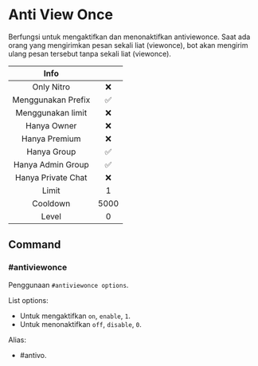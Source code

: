 # Anti View Once

Berfungsi untuk mengaktifkan dan menonaktifkan antiviewonce. Saat ada orang yang mengirimkan pesan sekali liat (viewonce), bot akan mengirim ulang pesan tersebut tanpa sekali liat (viewonce).

|                       Info                        |      |
| :-----------------------------------------------: | :--: |
| <div class="label license nitro">Only Nitro</div> |  ❌  |
|                Menggunakan Prefix                 |  ✅  |
|                 Menggunakan limit                 |  ❌  |
|                    Hanya Owner                    |  ❌  |
|                   Hanya Premium                   |  ❌  |
|                    Hanya Group                    |  ✅  |
|                 Hanya Admin Group                 |  ✅  |
|                Hanya Private Chat                 |  ❌  |
|                       Limit                       |  1   |
|                     Cooldown                      | 5000 |
|                       Level                       |  0   |

## Command

### #antiviewonce

Penggunaan `#antiviewonce options`.

List options:

- Untuk mengaktifkan `on`, `enable`, `1`.
- Untuk menonaktifkan `off`, `disable`, `0`.

Alias:

- #antivo.
